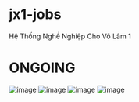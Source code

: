 # jx1-jobs
Hệ Thống Nghề Nghiệp Cho Võ Lâm 1
# ONGOING
![image](https://github.com/user-attachments/assets/e036542a-158d-434f-9188-e35815653536)
![image](https://github.com/user-attachments/assets/25b75a37-e73f-4450-8f84-c6bd322a4688)
![image](https://github.com/user-attachments/assets/f383865d-6573-4776-8eb4-47ab919fa38b)
![image](https://github.com/user-attachments/assets/c3cec848-43cd-420c-8f66-91a10b969434)


